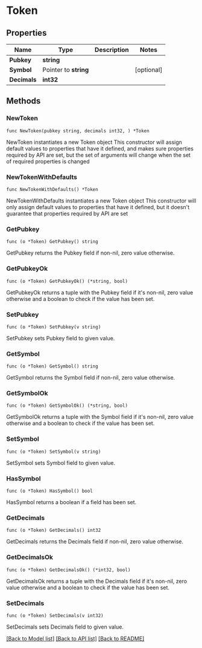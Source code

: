 # Token

## Properties

Name | Type | Description | Notes
------------ | ------------- | ------------- | -------------
**Pubkey** | **string** |  | 
**Symbol** | Pointer to **string** |  | [optional] 
**Decimals** | **int32** |  | 

## Methods

### NewToken

`func NewToken(pubkey string, decimals int32, ) *Token`

NewToken instantiates a new Token object
This constructor will assign default values to properties that have it defined,
and makes sure properties required by API are set, but the set of arguments
will change when the set of required properties is changed

### NewTokenWithDefaults

`func NewTokenWithDefaults() *Token`

NewTokenWithDefaults instantiates a new Token object
This constructor will only assign default values to properties that have it defined,
but it doesn't guarantee that properties required by API are set

### GetPubkey

`func (o *Token) GetPubkey() string`

GetPubkey returns the Pubkey field if non-nil, zero value otherwise.

### GetPubkeyOk

`func (o *Token) GetPubkeyOk() (*string, bool)`

GetPubkeyOk returns a tuple with the Pubkey field if it's non-nil, zero value otherwise
and a boolean to check if the value has been set.

### SetPubkey

`func (o *Token) SetPubkey(v string)`

SetPubkey sets Pubkey field to given value.


### GetSymbol

`func (o *Token) GetSymbol() string`

GetSymbol returns the Symbol field if non-nil, zero value otherwise.

### GetSymbolOk

`func (o *Token) GetSymbolOk() (*string, bool)`

GetSymbolOk returns a tuple with the Symbol field if it's non-nil, zero value otherwise
and a boolean to check if the value has been set.

### SetSymbol

`func (o *Token) SetSymbol(v string)`

SetSymbol sets Symbol field to given value.

### HasSymbol

`func (o *Token) HasSymbol() bool`

HasSymbol returns a boolean if a field has been set.

### GetDecimals

`func (o *Token) GetDecimals() int32`

GetDecimals returns the Decimals field if non-nil, zero value otherwise.

### GetDecimalsOk

`func (o *Token) GetDecimalsOk() (*int32, bool)`

GetDecimalsOk returns a tuple with the Decimals field if it's non-nil, zero value otherwise
and a boolean to check if the value has been set.

### SetDecimals

`func (o *Token) SetDecimals(v int32)`

SetDecimals sets Decimals field to given value.



[[Back to Model list]](../README.md#documentation-for-models) [[Back to API list]](../README.md#documentation-for-api-endpoints) [[Back to README]](../README.md)



